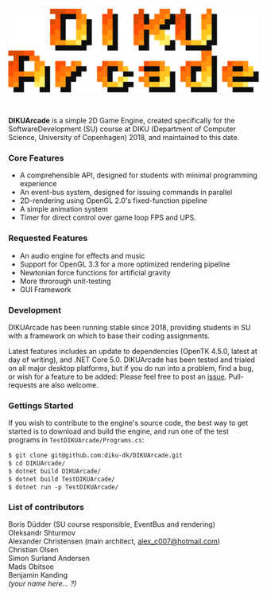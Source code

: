 
<p align="center">
  <img width="540" src="https://github.com/diku-dk/DIKUArcade/blob/master/Logo/DIKU-Arcade.png?raw=true" alt="Material Bread logo">
</p>
<br>

**DIKUArcade** is a simple 2D Game Engine, created specifically for the SoftwareDevelopment (SU)
course at DIKU (Department of Computer Science, University of Copenhagen) 2018, and maintained to this date.

### Core Features ###

* A comprehensible API, designed for students with minimal programming experience
* An event-bus system, designed for issuing commands in parallel
* 2D-rendering using OpenGL 2.0's fixed-function pipeline
* A simple animation system
* Timer for direct control over game loop FPS and UPS.

### Requested Features ###

* An audio engine for effects and music
* Support for OpenGL 3.3 for a more optimized rendering pipeline
* Newtonian force functions for artificial gravity
* More throrough unit-testing
* GUI Framework

### Development ###

DIKUArcade has been running stable since 2018, providing students in SU with a framework
on which to base their coding assignments.

Latest features includes an update to dependencies (OpenTK 4.5.0, latest at day of writing),
and .NET Core 5.0. DIKUArcade has been tested and trialed on all major desktop platforms,
but if you do run into a problem, find a bug, or wish for a feature to be added: Please feel
free to post an [issue](https://github.com/diku-dk/DIKUArcade/issues).
Pull-requests are also welcome.

### Gettings Started ###

If you wish to contribute to the engine's source code, the best way to get started is to
download and build the engine, and run one of the test programs in `TestDIKUArcade/Programs.cs`:

```
$ git clone git@github.com:diku-dk/DIKUArcade.git
$ cd DIKUArcade/
$ dotnet build DIKUArcade/
$ dotnet build TestDIKUArcade/
$ dotnet run -p TestDIKUArcade/
```

### List of contributors

Boris Düdder (SU course responsible, EventBus and rendering)<br>
Oleksandr Shturmov<br>
Alexander Christensen (main architect, alex_c007@hotmail.com)<br>
Christian Olsen<br>
Simon Surland Andersen<br>
Mads Obitsoe<br>
Benjamin Kanding<br>
_(your name here... ?)_
